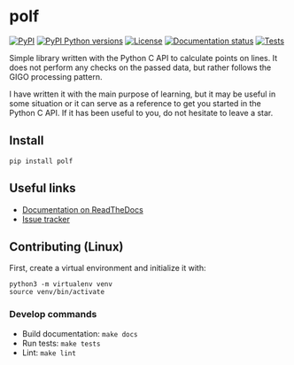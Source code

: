 # polf

[![PyPI][pypi-image]][pypi-link]
[![PyPI Python versions][pypi-versions-image]][pypi-link]
[![License][license-image]][license-link]
[![Documentation status][doc-image]][doc-link]
[![Tests][tests-image]][tests-link]

Simple library written with the Python C API to calculate points on lines.
It does not perform any checks on the passed data, but rather follows the
GIGO processing pattern.

I have written it with the main purpose of learning, but it may be useful in
some situation or it can serve as a reference to get you started in the
Python C API. If it has been useful to you, do not hesitate to leave a star.

## Install

```
pip install polf
```

## Useful links

- [Documentation on ReadTheDocs][doc-link]
- [Issue tracker][issue-tracker-link]

## Contributing (Linux)

First, create a virtual environment and initialize it with:

```
python3 -m virtualenv venv
source venv/bin/activate
```

### Develop commands

- Build documentation: `make docs`
- Run tests: `make tests`
- Lint: `make lint`

[pypi-image]: https://img.shields.io/pypi/v/polf
[pypi-link]: https://pypi.org/project/polf/
[pypi-versions-image]: https://img.shields.io/pypi/pyversions/polf?logo=python&logoColor=aaaaaa&labelColor=333333
[license-image]: https://img.shields.io/pypi/l/polf?color=light-green
[license-link]: https://github.com/mondeja/polf/blob/master/LICENSE
[tests-image]: https://github.com/mondeja/cpolf/workflows/tests/badge.svg
[tests-link]: https://github.com/mondeja/cpolf/actions?query=workflow%3Apolf
[doc-image]: https://readthedocs.org/projects/polf/badge/?version=latest
[doc-link]: https://polf.readthedocs.io
[issue-tracker-link]: https://github.com/mondeja/cpolf/issues

